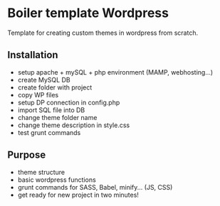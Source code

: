 # Boiler template Wordpress
Template for creating custom themes in wordpress from scratch.

## Installation
- setup apache + mySQL + php environment (MAMP, webhosting...)
- create MySQL DB
- create folder with project
- copy WP files
- setup DP connection in config.php
- import SQL file into DB
- change theme folder name
- change theme description in style.css
- test grunt commands

## Purpose
- theme structure
- basic wordpress functions
- grunt commands for SASS, Babel, minify... (JS, CSS)
- get ready for new project in two minutes! 
